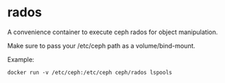 rados
=====

A convenience container to execute ceph rados for object manipulation.

Make sure to pass your /etc/ceph path as a volume/bind-mount.

Example:

`docker run -v /etc/ceph:/etc/ceph ceph/rados lspools`
